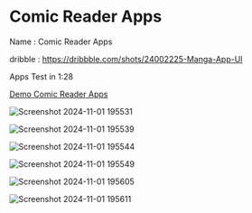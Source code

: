 # Comic Reader Apps

Name : Comic Reader Apps

dribble : https://dribbble.com/shots/24002225-Manga-App-UI

Apps Test in 1:28

[Demo Comic Reader Apps]([https://github.com/user-attachments/assets/a0b758bc-b1ca-4d4f-921d-f01fe62c068d](https://github.com/user-attachments/assets/ec1f1b2c-e8bf-4f54-8714-da06a93f76a9))


![Screenshot 2024-11-01 195531](https://github.com/user-attachments/assets/00d4af5f-b305-421f-9e39-ffa87c59b5ae)

![Screenshot 2024-11-01 195539](https://github.com/user-attachments/assets/ceec7546-599e-4c29-b232-b8d7bd352e71)

![Screenshot 2024-11-01 195544](https://github.com/user-attachments/assets/805e5b68-f916-428b-a4af-176d51122410)

![Screenshot 2024-11-01 195549](https://github.com/user-attachments/assets/dfd48479-d1df-4376-ad55-4843d7a7723a)

![Screenshot 2024-11-01 195605](https://github.com/user-attachments/assets/47b3b876-e408-44a5-aed7-de9c18f27b57)

![Screenshot 2024-11-01 195611](https://github.com/user-attachments/assets/fc68e7c7-5231-4c97-9857-5aba903dd1c8)
